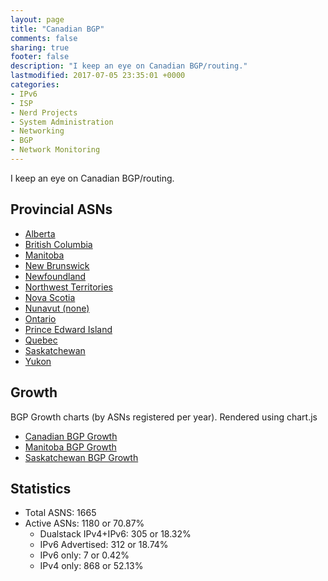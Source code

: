 ```yaml
---
layout: page
title: "Canadian BGP"
comments: false
sharing: true
footer: false
description: "I keep an eye on Canadian BGP/routing."
lastmodified: 2017-07-05 23:35:01 +0000
categories:
- IPv6
- ISP
- Nerd Projects
- System Administration
- Networking
- BGP
- Network Monitoring
---
```

I keep an eye on Canadian BGP/routing.

## Provincial ASNs

* [Alberta](/bgp/ab/)
* [British Columbia](/bgp/bc/)
* [Manitoba](/bgp/mb/)
* [New Brunswick](/bgp/nb/)
* [Newfoundland](/bgp/nl/)
* [Northwest Territories](/bgp/nt/)
* [Nova Scotia](/bgp/ns/)
* [Nunavut (none)](/bgp/nu/)
* [Ontario](/bgp/on/)
* [Prince Edward Island](/bgp/pe/)
* [Quebec](/bgp/qc/)
* [Saskatchewan](/bgp/sk/)
* [Yukon](/bgp/yt/)

## Growth

BGP Growth charts (by ASNs registered per year).
Rendered using chart.js

* [Canadian BGP Growth](/bgp/asns/)
* [Manitoba BGP Growth](/bgp/mb/asns/)
* [Saskatchewan BGP Growth](/bgp/sk/asns/)

## Statistics

* Total ASNS: 1665
* Active ASNs: 1180 or 70.87%
  * Dualstack IPv4+IPv6: 305 or 18.32%
  * IPv6 Advertised: 312 or 18.74%
  * IPv6 only: 7 or 0.42%
  * IPv4 only: 868 or 52.13%

